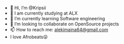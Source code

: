 - 👋 Hi, I’m @Kripsii
- 👀 I am currently studying at ALX
- 🌱 I’m currently learning Software engineering
- 💞️ I’m looking to collaborate on OpenSource projects
- 📫 How to reach me: alekimaina64@gmail.com
- I love Afrobeats😜
<!---
Kripsii/Kripsii is a ✨ special ✨ repository because its `README.md` (this file) appears on your GitHub profile.
You can click the Preview link to take a look at your changes.
--->
